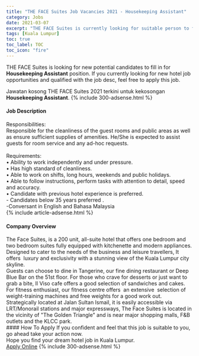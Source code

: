 ```yaml
---
title: "THE FACE Suites Job Vacancies 2021 - Housekeeping Assistant" 
category: Jobs 
date: 2021-03-07 
excerpt: "THE FACE Suites is currently looking for suitable person to fill in the Housekeeping Assistant which positioned at Kuala Lumpur" 
tags: [Kuala Lumpur] 
toc: true 
toc_label: TOC 
toc_icon: "fire" 
--- 
```


<p>THE FACE Suites is looking for new potential candidates to fill in for <b>Housekeeping Assistant</b> position. If you currently looking for new hotel job opportunities and qualified with the job desc, feel free to apply this job.
</p>Jawatan kosong THE FACE Suites 2021 terkini untuk kekosongan <b>Housekeeping Assistant</b>. 
{% include 300-adsense.html %} 
<div><div><h4>Job Description</h4></div><div><div><span><div><div>Responsibilities:</div><div>Responsible for the cleanliness of the guest rooms and public areas as well as ensure sufficient supplies of amenities. He/She is expected to assist guests for room service and any ad-hoc requests.</div><div><div><br>Requirements:</div><div>&#8226; Ability to work independently and under pressure.<br>&#8226; Has high standard of cleanliness.<br>&#8226; Able to work on shifts, long hours, weekends and public holidays.<br>&#8226; Able to follow instructions, perform tasks with attention to detail, speed and accuracy.<br>&#8226; Candidate with previous hotel experience is preferred.</div><div>- Candidates below 35 years preferred .</div><div>-Conversant in English and Bahasa Malaysia</div></div></div></span></div></div></div> 
{% include article-adsense.html %} 
<div><div><h4>Company Overview</h4></div><div><div><span><div><div>
	The Face Suites, is a 200 unit, all-suite hotel that offers one bedroom and two bedroom suites fully equipped with kitchenette and modern appliances. Designed to cater to the needs of the business and leisure travellers, It offers&#160; luxury and exclusivity with a stunning view of the Kuala Lumpur city skyline.&#160;</div>
<div>
	Guests can choose to dine in Tangerine, our fine dining restaurant or Deep Blue Bar on the 51st floor. For those who crave for desserts or just want to grab a bite, Il Viso cafe offers a good selection of sandwiches and cakes. For fitness enthusiast, our fitness centre offers&#160; an extensive&#160; selection of weight-training machines and free weights for a good work out.</div>
<div>
	Strategically located at Jalan Sultan Ismail, it is easily accessible via LRT/Monorail stations and major expressways, The Face Suites is located in the vicinity of "The Golden Triangle" and is near major shopping malls, F&amp;B outlets and the KLCC park.</div></div></span></div></div></div> 
#### How To Apply 
If you confident and feel that this job is suitable to you, go ahead take your action now. <br/> 
Hope you find your dream hotel job in Kuala Lumpur. <br/> 
<a href="https://www.jobstreet.com.my/en/job/housekeeping-assistant-4483603?jobId=jobstreet-my-job-4483603" class="btn btn--info" target="_blank" rel="nofollow noopenner">Apply Online</a> 
{% include 300-adsense.html %} 
